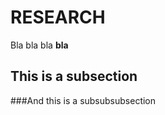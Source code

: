 RESEARCH
========

Bla bla bla **bla**

This is a subsection
--------------------

###And this is a subsubsubsection